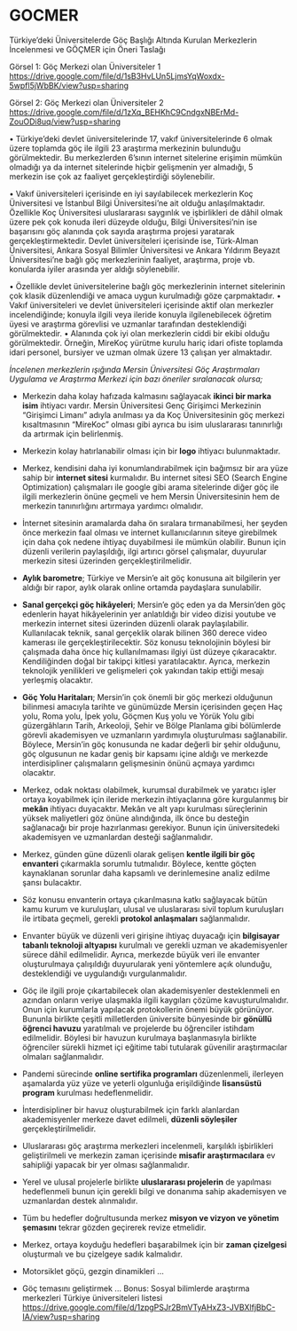 # GOCMER

Türkiye’deki Üniversitelerde Göç Başlığı Altında Kurulan Merkezlerin İncelenmesi ve GÖÇMER için Öneri Taslağı

 
Görsel 1: Göç Merkezi olan Üniversiteler 1  https://drive.google.com/file/d/1sB3HvLUn5LjmsYqWoxdx-5wpfl5jWbBK/view?usp=sharing

Görsel 2: Göç Merkezi olan Üniversiteler 2  https://drive.google.com/file/d/1zXq_BEHKhC9CndgxNBErMd-ZouODi8uq/view?usp=sharing

• Türkiye’deki devlet üniversitelerinde 17, vakıf üniversitelerinde 6 olmak üzere toplamda göç ile ilgili 23 araştırma merkezinin bulunduğu görülmektedir. Bu merkezlerden 6’sının internet sitelerine erişimin mümkün olmadığı ya da internet sitelerinde hiçbir gelişmenin yer almadığı, 5 merkezin ise çok az faaliyet gerçekleştirdiği söylenebilir.

• Vakıf üniversiteleri içerisinde en iyi sayılabilecek merkezlerin Koç Üniversitesi ve İstanbul Bilgi Üniversitesi’ne ait olduğu anlaşılmaktadır. Özellikle Koç Üniversitesi uluslararası saygınlık ve işbirlikleri de dâhil olmak üzere pek çok konuda ileri düzeyde olduğu, Bilgi Üniversitesi’nin ise başarısını göç alanında çok sayıda araştırma projesi yaratarak gerçekleştirmektedir. Devlet üniversiteleri içerisinde ise, Türk-Alman Üniversitesi, Ankara Sosyal Bilimler Üniversitesi ve Ankara Yıldırım Beyazıt Üniversitesi’ne bağlı göç merkezlerinin faaliyet, araştırma, proje vb. konularda iyiler arasında yer aldığı söylenebilir.

• Özellikle devlet üniversitelerine bağlı göç merkezlerinin internet sitelerinin çok klasik düzenlendiği ve amaca uygun kurulmadığı göze çarpmaktadır. • Vakıf üniversiteleri ve devlet üniversiteleri içerisinde aktif olan merkezler incelendiğinde; konuyla ilgili veya ileride konuyla ilgilenebilecek öğretim üyesi ve araştırma görevlisi ve uzmanlar tarafından desteklendiği görülmektedir. • Alanında çok iyi olan merkezlerin ciddi bir ekibi olduğu görülmektedir. Örneğin, MireKoç yürütme kurulu hariç idari ofiste toplamda idari personel, bursiyer ve uzman olmak üzere 13 çalışan yer almaktadır.

*İncelenen merkezlerin ışığında Mersin Üniversitesi Göç Araştırmaları Uygulama ve Araştırma Merkezi için bazı öneriler sıralanacak olursa;*

- Merkezin daha kolay hafızada kalmasını sağlayacak **ikinci bir marka isim** ihtiyacı vardır. Mersin Üniversitesi Genç Girişimci Merkezinin “Girişimci Limanı” adıyla anılması ya da Koç Üniversitesinin göç merkezi kısaltmasının “MireKoc” olması gibi ayrıca bu isim uluslararası tanınırlığı da artırmak için belirlenmiş.

- Merkezin kolay hatırlanabilir olması için bir **logo** ihtiyacı bulunmaktadır.

- Merkez, kendisini daha iyi konumlandırabilmek için bağımsız bir ara yüze sahip bir **internet sitesi** kurmalıdır. Bu internet sitesi SEO (Search Engine Optimization) çalışmaları ile google gibi arama sitelerinde diğer göç ile ilgili merkezlerin önüne geçmeli ve hem Mersin Üniversitesinin hem de merkezin tanınırlığını artırmaya yardımcı olmalıdır.

- İnternet sitesinin aramalarda daha ön sıralara tırmanabilmesi, her şeyden önce merkezin faal olması ve internet kullanıcılarının siteye girebilmek için daha çok nedene ihtiyaç duyabilmesi ile mümkün olabilir. Bunun için düzenli verilerin paylaşıldığı, ilgi artırıcı görsel çalışmalar, duyurular merkezin sitesi üzerinden gerçekleştirilmelidir.

- **Aylık barometre**; Türkiye ve Mersin’e ait göç konusuna ait bilgilerin yer aldığı bir rapor, aylık olarak online ortamda paydaşlara sunulabilir.

- **Sanal gerçekçi göç hikâyeleri**; Mersin’e göç eden ya da Mersin’den göç edenlerin hayat hikâyelerinin yer anlatıldığı bir video dizisi youtube ve merkezin internet sitesi üzerinden düzenli olarak paylaşılabilir. Kullanılacak teknik, sanal gerçeklik olarak bilinen 360 derece video kamerası ile gerçekleştirilecektir. Söz konusu teknolojinin böylesi bir çalışmada daha önce hiç kullanılmaması ilgiyi üst düzeye çıkaracaktır. Kendiliğinden doğal bir takipçi kitlesi yaratılacaktır. Ayrıca, merkezin teknolojik yenilikleri ve gelişmeleri çok yakından takip ettiği mesajı yerleşmiş olacaktır.

- **Göç Yolu Haritaları**; Mersin’in çok önemli bir göç merkezi olduğunun bilinmesi amacıyla tarihte ve günümüzde Mersin içerisinden geçen Haç yolu, Roma yolu, İpek yolu, Göçmen Kuş yolu ve Yörük Yolu gibi güzergâhların Tarih, Arkeoloji, Şehir ve Bölge Planlama gibi bölümlerde görevli akademisyen ve uzmanların yardımıyla oluşturulması sağlanabilir. Böylece, Mersin’in göç konusunda ne kadar değerli bir şehir olduğunu, göç olgusunun ne kadar geniş bir kapsamı içine aldığı ve merkezde interdisipliner çalışmaların gelişmesinin önünü açmaya yardımcı olacaktır.

- Merkez, odak noktası olabilmek, kurumsal durabilmek ve yaratıcı işler ortaya koyabilmek için ileride merkezin ihtiyaçlarına göre kurgulanmış bir **mekân** ihtiyacı duyacaktır. Mekân ve alt yapı kurulması süreçlerinin yüksek maliyetleri göz önüne alındığında, ilk önce bu desteğin sağlanacağı bir proje hazırlanması gerekiyor. Bunun için üniversitedeki akademisyen ve uzmanlardan desteği sağlanmalıdır.

- Merkez, günden güne düzenli olarak gelişen **kentle ilgili bir göç envanteri** çıkarmakla sorumlu tutmalıdır. Böylece, kentte göçten kaynaklanan sorunlar daha kapsamlı ve derinlemesine analiz edilme şansı bulacaktır.

- Söz konusu envanterin ortaya çıkarılmasına katkı sağlayacak bütün kamu kurum ve kuruluşları, ulusal ve uluslararası sivil toplum kuruluşları ile irtibata geçmeli, gerekli **protokol anlaşmaları** sağlanmalıdır.

- Envanter büyük ve düzenli veri girişine ihtiyaç duyacağı için **bilgisayar tabanlı teknoloji altyapısı** kurulmalı ve gerekli uzman ve akademisyenler sürece dâhil edilmelidir. Ayrıca, merkezde büyük veri ile envanter oluşturulmaya çalışıldığı duyurularak yeni yöntemlere açık olunduğu, desteklendiği ve uygulandığı vurgulanmalıdır.

- Göç ile ilgili proje çıkartabilecek olan akademisyenler desteklenmeli en azından onların veriye ulaşmakla ilgili kaygıları çözüme kavuşturulmalıdır. Onun için kurumlarla yapılacak protokollerin önemi büyük görünüyor. Bununla birlikte çeşitli milletlerden üniversite bünyesinde bir **gönüllü öğrenci havuzu** yaratılmalı ve projelerde bu öğrenciler istihdam edilmelidir. Böylesi bir havuzun kurulmaya başlanmasıyla birlikte öğrenciler sürekli hizmet içi eğitime tabi tutularak güvenilir araştırmacılar olmaları sağlanmalıdır.

- Pandemi sürecinde **online sertifika programları** düzenlenmeli, ilerleyen aşamalarda yüz yüze ve yeterli olgunluğa erişildiğinde **lisansüstü program** kurulması hedeflenmelidir.

- İnterdisipliner bir havuz oluşturabilmek için farklı alanlardan akademisyenler merkeze davet edilmeli, **düzenli söyleşiler** gerçekleştirilmelidir.

- Uluslararası göç araştırma merkezleri incelenmeli, karşılıklı işbirlikleri geliştirilmeli ve merkezin zaman içerisinde **misafir araştırmacılara** ev sahipliği yapacak bir yer olması sağlanmalıdır.

- Yerel ve ulusal projelerle birlikte **uluslararası projelerin** de yapılması hedeflenmeli bunun için gerekli bilgi ve donanıma sahip akademisyen ve uzmanlardan destek alınmalıdır.

- Tüm bu hedefler doğrultusunda merkez **misyon ve vizyon ve yönetim şemasını** tekrar gözden geçirerek revize etmelidir.

- Merkez, ortaya koyduğu hedefleri başarabilmek için bir **zaman çizelgesi** oluşturmalı ve bu çizelgeye sadık kalmalıdır.

- Motorsiklet göçü, gezgin dinamikleri ...

- Göç temasını geliştirmek ...
Bonus: Sosyal bilimlerde araştırma merkezleri Türkiye üniversiteleri listesi https://drive.google.com/file/d/1zpgPSJr2BmVTyAHxZ3-JVBXlfjBbC-IA/view?usp=sharing 
